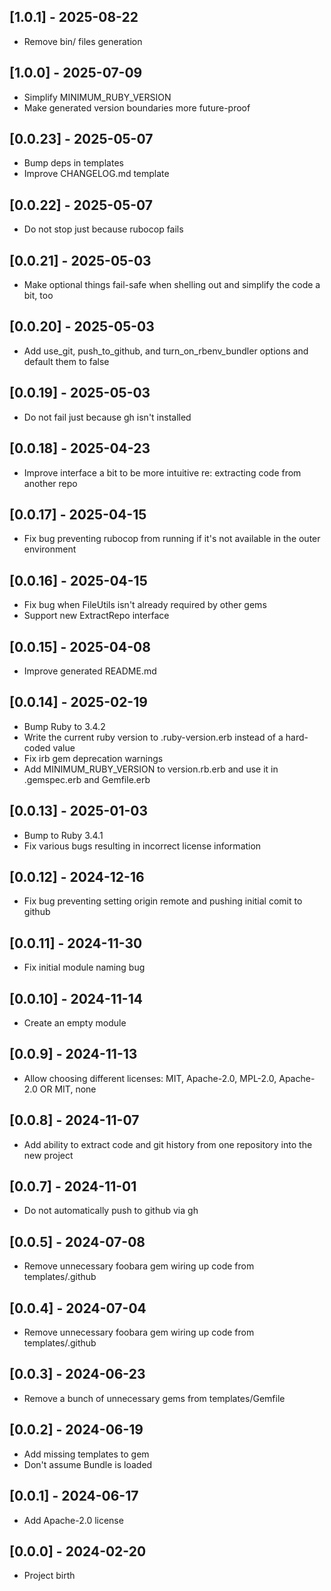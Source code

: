 ## [1.0.1] - 2025-08-22

- Remove bin/ files generation

## [1.0.0] - 2025-07-09

- Simplify MINIMUM_RUBY_VERSION
- Make generated version boundaries more future-proof

## [0.0.23] - 2025-05-07

- Bump deps in templates
- Improve CHANGELOG.md template

## [0.0.22] - 2025-05-07

- Do not stop just because rubocop fails

## [0.0.21] - 2025-05-03

- Make optional things fail-safe when shelling out and simplify the code a bit, too

## [0.0.20] - 2025-05-03

- Add use_git, push_to_github, and turn_on_rbenv_bundler options and default them to false

## [0.0.19] - 2025-05-03

- Do not fail just because gh isn't installed

## [0.0.18] - 2025-04-23

- Improve interface a bit to be more intuitive re: extracting code from another repo

## [0.0.17] - 2025-04-15

- Fix bug preventing rubocop from running if it's not available in the outer environment

## [0.0.16] - 2025-04-15

- Fix bug when FileUtils isn't already required by other gems
- Support new ExtractRepo interface

## [0.0.15] - 2025-04-08

- Improve generated README.md

## [0.0.14] - 2025-02-19

- Bump Ruby to 3.4.2
- Write the current ruby version to .ruby-version.erb instead of a hard-coded value
- Fix irb gem deprecation warnings
- Add MINIMUM_RUBY_VERSION to version.rb.erb and use it in .gemspec.erb and Gemfile.erb

## [0.0.13] - 2025-01-03

- Bump to Ruby 3.4.1
- Fix various bugs resulting in incorrect license information

## [0.0.12] - 2024-12-16

- Fix bug preventing setting origin remote and pushing initial comit to github

## [0.0.11] - 2024-11-30

- Fix initial module naming bug

## [0.0.10] - 2024-11-14

- Create an empty module

## [0.0.9] - 2024-11-13

- Allow choosing different licenses: MIT, Apache-2.0, MPL-2.0, Apache-2.0 OR MIT, none

## [0.0.8] - 2024-11-07

- Add ability to extract code and git history from one repository into the new project

## [0.0.7] - 2024-11-01

- Do not automatically push to github via gh

## [0.0.5] - 2024-07-08

- Remove unnecessary foobara gem wiring up code from templates/.github

## [0.0.4] - 2024-07-04

- Remove unnecessary foobara gem wiring up code from templates/.github

## [0.0.3] - 2024-06-23

- Remove a bunch of unnecessary gems from templates/Gemfile

## [0.0.2] - 2024-06-19

- Add missing templates to gem
- Don't assume Bundle is loaded

## [0.0.1] - 2024-06-17

- Add Apache-2.0 license

## [0.0.0] - 2024-02-20

- Project birth

